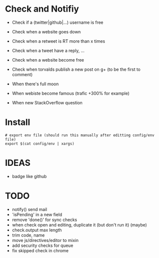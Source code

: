 # Check and Notifiy

- Check if a (twitter|github|...) username is free
- Check when a website goes down

- Check when a retweet is RT more than x times
- Check when a tweet have a reply, ...

- Check when a website become free
- Check when torvalds publish a new post on g+ (to be the first to comment)

- When there's full moon
- When webiste become famous (trafic +300% for example)

- When new StackOverflow question

# Install

```
# export env file (should run this manually after editting config/env file)
export $(cat config/env | xargs)
```

# IDEAS

- badge like github

# TODO

- notify() send mail
- 'isPending' in a new field
- remove 'done()' for sync checks
- when check open and editing, duplicate it (but don't run it) (maybe)
- check.output max length
- trim code, name
- move js/directives/editor to mixin
- add security checks for queue
- fix skipped check in chrome
